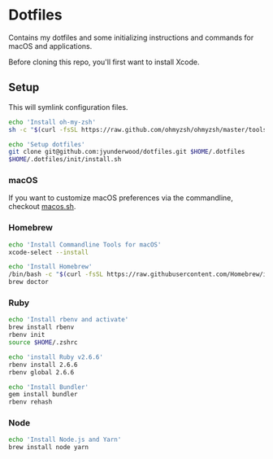 # Dotfiles

Contains my dotfiles and some initializing instructions and commands for macOS and applications.

Before cloning this repo, you'll first want to install Xcode.

## Setup

This will symlink configuration files.

```bash
echo 'Install oh-my-zsh'
sh -c "$(curl -fsSL https://raw.github.com/ohmyzsh/ohmyzsh/master/tools/install.sh)"

echo 'Setup dotfiles'
git clone git@github.com:jyunderwood/dotfiles.git $HOME/.dotfiles
$HOME/.dotfiles/init/install.sh
```

### macOS

If you want to customize macOS preferences via the commandline, checkout [macos.sh](https://github.com/mathiasbynens/dotfiles/blob/main/.macos).

### Homebrew

```bash
echo 'Install Commandline Tools for macOS'
xcode-select --install

echo 'Install Homebrew'
/bin/bash -c "$(curl -fsSL https://raw.githubusercontent.com/Homebrew/install/master/install.sh)"
brew doctor
```

### Ruby

```bash
echo 'Install rbenv and activate'
brew install rbenv
rbenv init
source $HOME/.zshrc

echo 'install Ruby v2.6.6'
rbenv install 2.6.6
rbenv global 2.6.6

echo 'Install Bundler'
gem install bundler
rbenv rehash
```

### Node

```bash
echo 'Install Node.js and Yarn'
brew install node yarn
```
